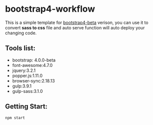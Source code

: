 # bootstrap4-workflow
This is a simple template for [bootstrap4-beta](https://getbootstrap.com/) verison,
you can use it to convert **sass to css** file and auto serve function will auto deploy your changing code.


## Tools list:
   * bootstrap: 4.0.0-beta
   * font-awesome:4.7.0
   * jquery:3.2.1
   * popper.js:1.11.0
   * browser-sync:2.18.13
   * gulp:3.9.1
   * gulp-sass:3.1.0

## Getting Start:
```
npm start
```
